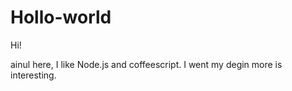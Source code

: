 # Hollo-world
Hi! 

ainul here, I like Node.js and coffeescript.
I went my degin more is interesting.
